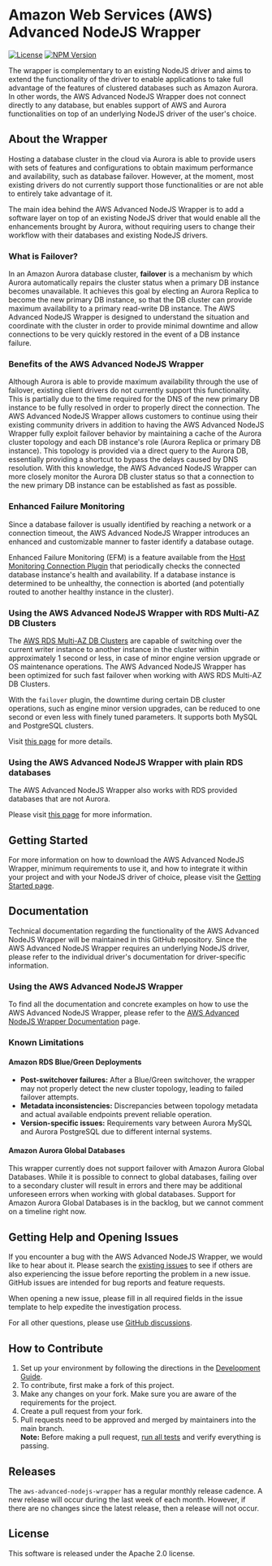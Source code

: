 # Amazon Web Services (AWS) Advanced NodeJS Wrapper

[![License](https://img.shields.io/badge/License-Apache%202.0-blue.svg)](LICENSE) [![NPM Version](https://badge.fury.io/js/aws-advanced-nodejs-wrapper.svg)](https://badge.fury.io/js/aws-advanced-nodejs-wrapper)

The wrapper is complementary to an existing NodeJS driver and aims to extend the functionality of the driver to enable applications to take full advantage of the features of clustered databases such as Amazon Aurora. In other words, the AWS Advanced NodeJS Wrapper does not connect directly to any database, but enables support of AWS and Aurora functionalities on top of an underlying NodeJS driver of the user's choice.

## About the Wrapper

Hosting a database cluster in the cloud via Aurora is able to provide users with sets of features and configurations to obtain maximum performance and availability, such as database failover. However, at the moment, most existing drivers do not currently support those functionalities or are not able to entirely take advantage of it.

The main idea behind the AWS Advanced NodeJS Wrapper is to add a software layer on top of an existing NodeJS driver that would enable all the enhancements brought by Aurora, without requiring users to change their workflow with their databases and existing NodeJS drivers.

### What is Failover?

In an Amazon Aurora database cluster, **failover** is a mechanism by which Aurora automatically repairs the cluster status when a primary DB instance becomes unavailable. It achieves this goal by electing an Aurora Replica to become the new primary DB instance, so that the DB cluster can provide maximum availability to a primary read-write DB instance. The AWS Advanced NodeJS Wrapper is designed to understand the situation and coordinate with the cluster in order to provide minimal downtime and allow connections to be very quickly restored in the event of a DB instance failure.

### Benefits of the AWS Advanced NodeJS Wrapper

Although Aurora is able to provide maximum availability through the use of failover, existing client drivers do not currently support this functionality. This is partially due to the time required for the DNS of the new primary DB instance to be fully resolved in order to properly direct the connection. The AWS Advanced NodeJS Wrapper allows customers to continue using their existing community drivers in addition to having the AWS Advanced NodeJS Wrapper fully exploit failover behavior by maintaining a cache of the Aurora cluster topology and each DB instance's role (Aurora Replica or primary DB instance). This topology is provided via a direct query to the Aurora DB, essentially providing a shortcut to bypass the delays caused by DNS resolution. With this knowledge, the AWS Advanced NodeJS Wrapper can more closely monitor the Aurora DB cluster status so that a connection to the new primary DB instance can be established as fast as possible.

### Enhanced Failure Monitoring

Since a database failover is usually identified by reaching a network or a connection timeout, the AWS Advanced NodeJS Wrapper introduces an enhanced and customizable manner to faster identify a database outage.

Enhanced Failure Monitoring (EFM) is a feature available from the [Host Monitoring Connection Plugin](./docs/using-the-nodejs-wrapper/using-plugins/UsingTheHostMonitoringPlugin.md#enhanced-failure-monitoring) that periodically checks the connected database instance's health and availability. If a database instance is determined to be unhealthy, the connection is aborted (and potentially routed to another healthy instance in the cluster).

### Using the AWS Advanced NodeJS Wrapper with RDS Multi-AZ DB Clusters

The [AWS RDS Multi-AZ DB Clusters](https://docs.aws.amazon.com/AmazonRDS/latest/UserGuide/multi-az-db-clusters-concepts.html) are capable of switching over the current writer instance to another instance in the cluster within approximately 1 second or less, in case of minor engine version upgrade or OS maintenance operations.
The AWS Advanced NodeJS Wrapper has been optimized for such fast failover when working with AWS RDS Multi-AZ DB Clusters.

With the `failover` plugin, the downtime during certain DB cluster operations, such as engine minor version upgrades, can be reduced to one second or even less with finely tuned parameters. It supports both MySQL and PostgreSQL clusters.

Visit [this page](./docs/using-the-nodejs-wrapper/SupportForRDSMultiAzDBCluster.md) for more details.

### Using the AWS Advanced NodeJS Wrapper with plain RDS databases

The AWS Advanced NodeJS Wrapper also works with RDS provided databases that are not Aurora.

Please visit [this page](./docs/using-the-nodejs-wrapper/UsingTheNodejsWrapper.md#using-the-aws-advanced-nodejs-wrapper-with-plain-rds-databases) for more information.

## Getting Started

For more information on how to download the AWS Advanced NodeJS Wrapper, minimum requirements to use it,
and how to integrate it within your project and with your NodeJS driver of choice, please visit the
[Getting Started page](./docs/GettingStarted.md).

## Documentation

Technical documentation regarding the functionality of the AWS Advanced NodeJS Wrapper will be maintained in this GitHub repository. Since the AWS Advanced NodeJS Wrapper requires an underlying NodeJS driver, please refer to the individual driver's documentation for driver-specific information.

### Using the AWS Advanced NodeJS Wrapper

To find all the documentation and concrete examples on how to use the AWS Advanced NodeJS Wrapper, please refer to the [AWS Advanced NodeJS Wrapper Documentation](./docs/Documentation.md) page.

### Known Limitations

#### Amazon RDS Blue/Green Deployments

- **Post-switchover failures:** After a Blue/Green switchover, the wrapper may not properly detect the new cluster topology, leading to failed failover attempts.
- **Metadata inconsistencies:** Discrepancies between topology metadata and actual available endpoints prevent reliable operation.
- **Version-specific issues:** Requirements vary between Aurora MySQL and Aurora PostgreSQL due to different internal systems.

#### Amazon Aurora Global Databases

This wrapper currently does not support failover with Amazon Aurora Global Databases. While it is possible to connect to global databases, failing over to a secondary cluster will result in errors and there may be additional unforeseen errors when working with global databases. Support for Amazon Aurora Global Databases is in the backlog, but we cannot comment on a timeline right now.

## Getting Help and Opening Issues

If you encounter a bug with the AWS Advanced NodeJS Wrapper, we would like to hear about it.
Please search the [existing issues](https://github.com/awslabs/aws-advanced-nodejs-wrapper/issues) to see if others are also experiencing the issue before reporting the problem in a new issue. GitHub issues are intended for bug reports and feature requests.

When opening a new issue, please fill in all required fields in the issue template to help expedite the investigation process.

For all other questions, please use [GitHub discussions](https://github.com/awslabs/aws-advanced-nodejs-wrapper/discussions).

## How to Contribute

1. Set up your environment by following the directions in the [Development Guide](./docs/development-guide/DevelopmentGuide.md).
2. To contribute, first make a fork of this project.
3. Make any changes on your fork. Make sure you are aware of the requirements for the project.
4. Create a pull request from your fork.
5. Pull requests need to be approved and merged by maintainers into the main branch. <br />
   **Note:** Before making a pull request, [run all tests](./docs/development-guide/DevelopmentGuide.md#running-the-tests) and verify everything is passing.

## Releases

The `aws-advanced-nodejs-wrapper` has a regular monthly release cadence. A new release will occur during the last week of each month. However, if there are no changes since the latest release, then a release will not occur.

## License

This software is released under the Apache 2.0 license.
